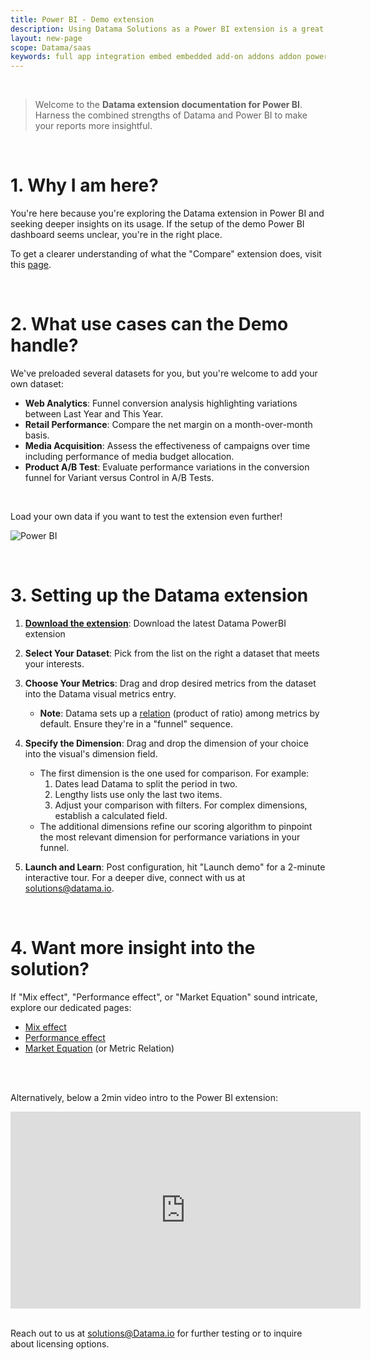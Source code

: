 ```yaml
---
title: Power BI - Demo extension
description: Using Datama Solutions as a Power BI extension is a great way to make your report more insightful with the benefits of both Datama and Power BI.
layout: new-page
scope: Datama/saas
keywords: full app integration embed embedded add-on addons addon power bi demo
---
```


<br>

> Welcome to the **Datama extension documentation for Power BI**. Harness the combined strengths of Datama and Power BI to make your reports more insightful.


<br>

# 1. Why I am here?

You're here because you're exploring the Datama extension in Power BI and seeking deeper insights on its usage. If the setup of the demo Power BI dashboard seems unclear, you're in the right place. 

To get a clearer understanding of what the "Compare" extension does, visit this [page]({{site.url}}/{{site.baseurl}}/core_app/new/compare/compare_introduction.html).  


<br>

# 2. What use cases can the Demo handle?

We've preloaded several datasets for you, but you're welcome to add your own dataset:
- **Web Analytics**: Funnel conversion analysis highlighting variations between Last Year and This Year.
- **Retail Performance**: Compare the net margin on a month-over-month basis.
- **Media Acquisition**: Assess the effectiveness of campaigns over time including performance of media budget allocation.
- **Product A/B Test**: Evaluate performance variations in the conversion funnel for Variant versus Control in A/B Tests.

<br>

Load your own data if you want to test the extension even further!

![Power BI]({{site.url}}/{{site.baseurl}}/core_app/new/integration/images/PowerBI_DatamaExtension_FirstUseCase.gif)

<br>

# 3. Setting up the Datama extension

1. **[Download the extension](https://storage.googleapis.com/app.datama.io/powerbi/datama_latest.pbiviz)**: Download the latest Datama PowerBI extension
2. **Select Your Dataset**: Pick from the list on the right a dataset that meets your interests.
3. **Choose Your Metrics**: Drag and drop desired metrics from the dataset into the Datama visual metrics entry. 
    - **Note**: Datama sets up a [relation]({{site.url}}/{{site.baseurl}}/core_app/new/interface/subheader/metrics_relation.html) (product of ratio) among metrics by default. Ensure they're in a "funnel" sequence.

4. **Specify the Dimension**: Drag and drop the dimension of your choice into the visual's dimension field. 
    - The first dimension is the one used for comparison. For example: 
        1. Dates lead Datama to split the period in two.
        2. Lengthy lists use only the last two items.
        3. Adjust your comparison with filters. For complex dimensions, establish a calculated field.
    - The additional dimensions refine our scoring algorithm to pinpoint the most relevant dimension for performance variations in your funnel.
5. **Launch and Learn**: Post configuration, hit "Launch demo" for a 2-minute interactive tour. For a deeper dive, connect with us at solutions@datama.io.

<br>

# 4. Want more insight into the solution?

If "Mix effect", "Performance effect", or "Market Equation" sound intricate, explore our dedicated pages:
- [Mix effect]({{site.url}}/{{site.baseurl}}/core_app/new/compare/model/dimension_analysis_mix.html)
- [Performance effect]({{site.url}}/{{site.baseurl}}/core_app/new/compare/model/dimension_analysis_performance.html)
- [Market Equation]({{site.url}}/{{site.baseurl}}/core_app/new/prep/interface/metrics_relation.html) (or Metric Relation)
<br>
<br>


<div class="info-box">

Alternatively, below a 2min video intro to the Power BI extension:
<iframe width="560" height="315" src="https://www.youtube.com/embed/Nf4IpBErAUk?si=80AXC4m4RoPmhU3n" frameborder="0" allow="accelerometer; autoplay; clipboard-write; encrypted-media; gyroscope; picture-in-picture" allowfullscreen></iframe>
</div>

<br>


Reach out to us at [solutions@Datama.io](mailto:solutions@Datama.io) for further testing or to inquire about licensing options.
